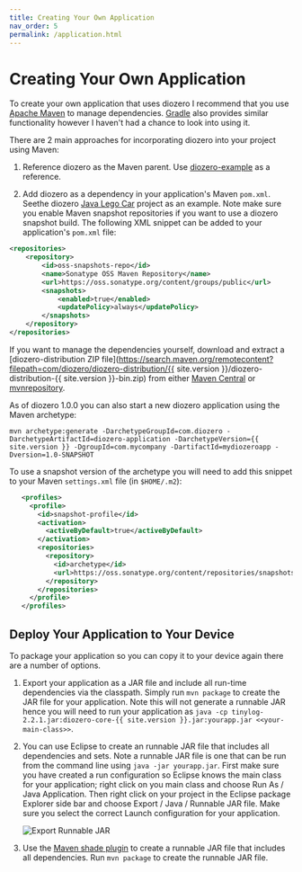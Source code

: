 ```yaml
---
title: Creating Your Own Application
nav_order: 5
permalink: /application.html
---
```


# Creating Your Own Application

To create your own application that uses diozero I recommend that you use [Apache Maven](https://maven.apache.org/) to manage dependencies.
[Gradle](https://gradle.org/) also provides similar functionality however I haven't had a chance to look into using it.

There are 2 main approaches for incorporating diozero into your project using Maven:

1. Reference diozero as the Maven parent. Use [diozero-example](https://github.com/mattjlewis/diozero/blob/master/diozero-example/pom.xml) as a reference.

1. Add diozero as a dependency in your application's Maven `pom.xml`. Seethe diozero [Java Lego Car](https://github.com/mattjlewis/JavaLegoCar/blob/master/pom.xml) project as an example.
Note make sure you enable Maven snapshot repositories if you want to use a diozero snapshot build.
The following XML snippet can be added to your application's `pom.xml` file:

```xml
<repositories>
	<repository>
		<id>oss-snapshots-repo</id>
		<name>Sonatype OSS Maven Repository</name>
		<url>https://oss.sonatype.org/content/groups/public</url>
		<snapshots>
			<enabled>true</enabled>
			<updatePolicy>always</updatePolicy>
		</snapshots>
	</repository>
</repositories>
```

If you want to manage the dependencies yourself, download and extract a [diozero-distribution ZIP file](https://search.maven.org/remotecontent?filepath=com/diozero/diozero-distribution/{{ site.version }}/diozero-distribution-{{ site.version }}-bin.zip) from either [Maven Central](https://search.maven.org/) or [mvnrepository](https://mvnrepository.com/).

As of diozero 1.0.0 you can also start a new diozero application using the Maven archetype:

```
mvn archetype:generate -DarchetypeGroupId=com.diozero -DarchetypeArtifactId=diozero-application -DarchetypeVersion={{ site.version }} -DgroupId=com.mycompany -DartifactId=mydiozeroapp -Dversion=1.0-SNAPSHOT
```

To use a snapshot version of the archetype you will need to add this snippet to your Maven `settings.xml` file (in `$HOME/.m2`):

```xml
   <profiles>
     <profile>
       <id>snapshot-profile</id>
       <activation>
         <activeByDefault>true</activeByDefault>
       </activation>
       <repositories>
         <repository>
           <id>archetype</id>
           <url>https://oss.sonatype.org/content/repositories/snapshots/</url>
         </repository>
       </repositories>
     </profile>
   </profiles>
```

## Deploy Your Application to Your Device

To package your application so you can copy it to your device again there are a number of options.

1. Export your application as a JAR file and include all run-time dependencies via the classpath.
Simply run `mvn package` to create the JAR file for your application.
Note this will not generate a runnable JAR hence you will need to run your application as `java -cp tinylog-2.2.1.jar:diozero-core-{{ site.version }}.jar:yourapp.jar <<your-main-class>>`.

1. You can use Eclipse to create an runnable JAR file that includes all dependencies and sets.
Note a runnable JAR file is one that can be run from the command line using `java -jar yourapp.jar`.
First make sure you have created a run configuration so Eclipse knows the main class for your application;
right click on you main class and choose Run As / Java Application.
Then right click on your project in the Eclipse package Explorer side bar and choose Export / Java / Runnable JAR file.
Make sure you select the correct Launch configuration for your application.

    ![Export Runnable JAR](/assets/images/ExportAppJAR.png)

1. Use the [Maven shade plugin](https://maven.apache.org/plugins/maven-shade-plugin/) to create a runnable JAR file that includes all dependencies. Run `mvn package` to create the runnable JAR file.
